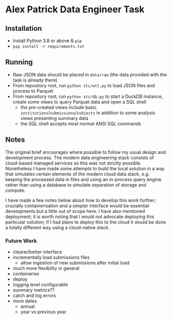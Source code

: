 # Alex Patrick Data Engineer Task

## Installation

- Install Python 3.8 or above & `pip`
- `pip install -r requirements.txt`

## Running

- Raw JSON data should be placed in `data/raw` (the data provided with the task is already there)
- From repository root, run `python stc/etl.py` to load JSON files and process to Parquet
- From repository root, run `python stc/db.py` to start a DuckDB instance, create some views to query Parquet data and
  open a SQL shell
    - the pre-created views include basic `institutions`/`submissions`/`subjects` in addition to some analysis views
      presenting summary data
    - the SQL shell accepts most normal ANSI SQL commands

## Notes

The original brief encourages where possible to follow my usual design and development process. The modern data
engineering stack consists of cloud-based managed services so this was not strictly possible. Nonetheless I have made
some attempts to build the local solution in a way that simulates certain elements of the modern cloud data stack, e.g.
keeping the processed data in files and using an in-process query engine rather than using a database to simulate
separation of storage and compute.

I have made a few notes below about how to develop this work further; crucially containerisation and a simpler interface
would be essential developments but a little out of scope here. I have also mentioned deployment; it is worth noting
that I would not advocate deploying this particular solution; if I had plans to deploy this to the cloud it would be
done a totally different way using a cloud-native stack.

### Future Work

- clearer/better interface
- incrementally load submissions files
    - allow ingestion of new submissions after initial load
- much more flexibility in general
- containerise
- deploy
- logging level configurable
- summary metrics??
- catch and log errors
- more dates
    - annual
    - year vs previous year
